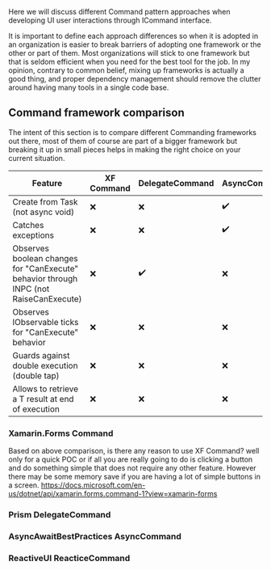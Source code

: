 Here we will discuss different Command pattern approaches when developing UI user interactions through ICommand interface. 

It is important to define each approach differences so when it is adopted in an organization is easier to break barriers of adopting one framework or the other or part of them. Most organizations will stick to one framework but that is seldom efficient when you need for the best tool for the job. In my opinion, contrary to common belief, mixing up frameworks is actually a good thing, and proper dependency management should remove the clutter around having many tools in a single code base.

## Command framework comparison

The intent of this section is to compare different Commanding frameworks out there, most of them of course are part of a bigger framework but breaking it up in small pieces helps in making the right choice on your current situation.

Feature | XF Command | DelegateCommand | AsyncCommand | ReactiveCommand
------------------- | --------- | --- | --- | ---
Create from Task (not async void) | ❌ | ❌ | ✔️ | ✔️ 
Catches exceptions | ❌ | ❌ | ✔️ | ✔️ 
Observes boolean changes for "CanExecute" behavior through INPC (not RaiseCanExecute) | ❌ | ✔️ | ❌  | ✔️ 
Observes IObservable ticks for "CanExecute" behavior | ❌ | ❌ | ❌ | ✔️ 
Guards against double execution (double tap) | ❌ | ❌ | ❌ | ✔️ 
Allows to retrieve a T result at end of execution | ❌ | ❌ | ❌ | ✔️ 

### Xamarin.Forms **Command**
Based on above comparison, is there any reason to use XF Command? well only for a quick POC or if all you are really going to do is clicking a button and do something simple that does not require any other feature. However there may be some memory save if you are having a lot of simple buttons in a screen.
https://docs.microsoft.com/en-us/dotnet/api/xamarin.forms.command-1?view=xamarin-forms

### Prism **DelegateCommand**

### AsyncAwaitBestPractices **AsyncCommand**

### ReactiveUI **ReacticeCommand**